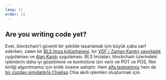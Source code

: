 ```yaml
---
lang: tr
order: 11
---
```


Are you writing code yet?
-----------------------

Evet, blockchain'i güvenli bir şekilde tasarlamak için büyük çaba sarf ederken, zaten bir [BLS İmza kütüphanesi](https://github.com/Chia-Network/bls-signatures), bir [VDF / Zaman Kanıtı) yayınladık ](https://github.com/Chia-Network/vdf-competition) uygulaması ve [Alan Kanıtı](https://github.com/Chia-Network/proofofspace) uygulaması. BLS İmzaları, blockchain üzerindeki işlemlerin daha iyi gözetimine ve kontrolüne izin verir ve POT ve POS, fikir birliği algoritmamız için kritik öneme sahiptir. Hem [alfa testnetimiz](https://www.chia.net/2019/11/26/alpha-release.en.html) hem de [bir cüzdan simülatörlü Chialisp](https://www.chia.net/2019/11/27/chialisp.en.html) Chia akıllı işlemleri oluşturmak için.
